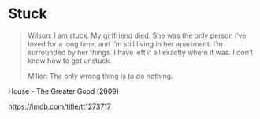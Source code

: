 # Stuck

> Wilson: I am stuck. My girlfriend died. She was the only person i’ve loved
> for a long time, and i’m still living in her apartment. I’m surrounded by her
> things. I have left it all exactly where it was. I don’t know how to get
> unstuck.
>
> Miller: The only wrong thing is to do nothing.

House - The Greater Good (2009)

https://imdb.com/title/tt1273717
